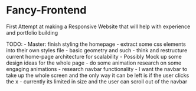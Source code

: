 # Fancy-Frontend
First Attempt at making a Responsive Website that will help with experience and portfolio building

TODO: 
    - Master: finish styling the homepage
        - extract some css elements into their own styles file
            - basic geometry and such
        - think and restructure current home-page architecture for scalability
        - Possibly Mock up some design ideas for the whole page
        - do some animation research on some engaging animations
        - research navbar functionality
            - I want the navbar to take up the whole screen and the only way it can be left is if the user clicks the x
                - currently its limited in size and the user can scroll out of the navbar
                


